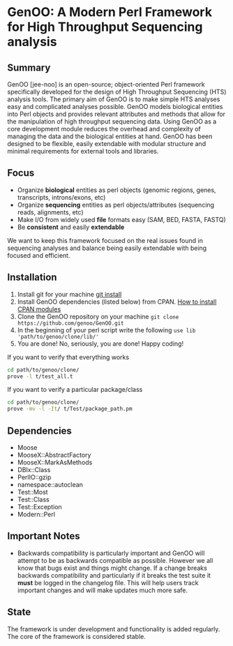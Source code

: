 GenOO: A Modern Perl Framework for High Throughput Sequencing analysis
==========================================================================

Summary
--------------
GenOO [jee-noo] is an open-source; object-oriented Perl framework specifically developed for the design of High Throughput Sequencing (HTS) analysis tools. The primary aim of GenOO is to make simple HTS analyses easy and complicated analyses possible. GenOO models biological entities into Perl objects and provides relevant attributes and methods that allow for the manipulation of high throughput sequencing data. Using GenOO as a core development module reduces the overhead and complexity of managing the data and the biological entities at hand. GenOO has been designed to be flexible, easily extendable with modular structure and minimal requirements for external tools and libraries. 

Focus
--------------
* Organize **biological** entities as perl objects (genomic regions, genes, transcripts, introns/exons, etc)
* Organize **sequencing** entities as perl objects/attributes (sequencing reads, alignments, etc)
* Make I/O from widely used **file** formats easy (SAM, BED, FASTA, FASTQ)
* Be **consistent** and easily **extendable**

We want to keep this framework focused on the real issues found in sequencing analyses and balance being easily extendable with being focused and efficient.

Installation
--------------
1.  Install git for your machine [git install](http://git-scm.com/downloads)
2.  Install GenOO dependencies (listed below) from CPAN. [How to install CPAN modules](http://www.cpan.org/modules/INSTALL.html)
3.  Clone the GenOO repository on your machine
    `git clone https://github.com/genoo/GenOO.git`
4.  In the beginning of your perl script write the following
    `use lib 'path/to/genoo/clone/lib/'`
5.  You are done! No, seriously, you are done! Happy coding!

If you want to verify that everything works
```bash
cd path/to/genoo/clone/
prove -l t/test_all.t
```
If you want to verify a particular package/class
```bash
cd path/to/genoo/clone/
prove -mv -l -It/ t/Test/package_path.pm
```

Dependencies
--------------
* Moose
* MooseX::AbstractFactory
* MooseX::MarkAsMethods
* DBIx::Class
* PerlIO::gzip
* namespace::autoclean
* Test::Most
* Test::Class
* Test::Exception
* Modern::Perl

Important Notes
--------------
* Backwards compatibility is particularly important and GenOO will attempt to be as backwards compatible as possible. However we all know that bugs exist and things might change. If a change breaks backwards compatibility and particularly if it breaks the test suite it **must** be logged in the changelog file. This will help users track important changes and will make updates much more safe.

State
--------------
The framework is under development and functionality is added regularly.
The core of the framework is considered stable.
